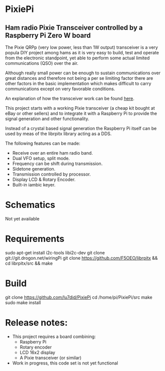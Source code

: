 # PixiePi

## Ham radio Pixie Transceiver controlled by a Raspberry Pi Zero W board

The Pixie QRPp (very low power, less than 1W output) transceiver is a very popula DIY project among hams as it is
very easy to build, test and operate from the electronic standpoint, yet able to perform some actual limited communications
(QSO) over the air.

Although really small power can be enough to sustain communications over great distances and therefore not being a per se
limiting factor there are other factors in the basic implementation which makes difficult to carry communications except
on very favorable conditions.

An explanation of how the transceiver work can be found [here](http://w1sye.org/wp-content/uploads/2017/01/NCRC_PixieOperation.pdf).

This project starts with a working Pixie transceiver (a cheap kit bought at eBay or other sellers) and to integrate it with
a Raspberry Pi to provide the signal generation and other functionality.

Instead of a crystal based signal generation the Raspberry Pi itself can be used by meas of the librpitx library acting as a DDS.

The following features can be made:

* Receive over an entire ham radio band.
* Dual VFO setup, split mode.
* Frequency can be shift during transmission.
* Sidetone generation.
* Transmission controlled by processor.
* Display LCD & Rotary Encoder.
* Built-in iambic keyer.

# Schematics

  Not yet available

# Requirements

   sudo apt-get install i2c-tools libi2c-dev
   git clone git://git.drogon.net/wiringPi
   git clone https://github.com/F5OEO/librpitx && cd librpitx/src && make 


# Build

   git clone https://github.com/lu7did/PixiePi
   cd /home/pi/PixiePi/src
   make
   sudo make install
 

# Release notes:

  * This project requires a board combining:
     - Raspberry Pi
     - Rotary encoder
     - LCD 16x2 display
     - A Pixie transceiver (or similar)
  * Work in progress, this code set is not yet functional
